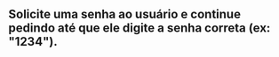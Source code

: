 ## Solicite uma senha ao usuário e continue pedindo até que ele digite a senha correta (ex: "1234").